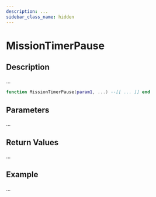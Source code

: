 ```yaml
---
description: ...
sidebar_class_name: hidden
---
```


# MissionTimerPause

## Description

...

```lua
function MissionTimerPause(param1, ...) --[[ ... ]] end
```

## Parameters

...

## Return Values

...

## Example

...

